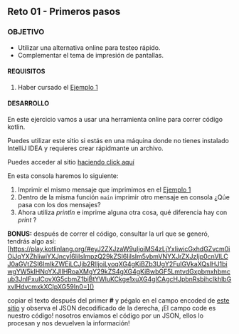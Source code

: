 ## Reto 01 - Primeros pasos

### OBJETIVO 

- Utilizar una alternativa online para testeo rápido.
- Complementar el tema de impresión de pantallas.

#### REQUISITOS 

1. Haber cursado el [Ejemplo 1](../Ejemplo-01)

#### DESARROLLO

En este ejercicio vamos a usar  una herramienta online para correr código kotlin.

Puedes utilizar este sitio si estás en una máquina
donde no tienes instalado IntelliJ IDEA y requieres crear rápidmante un archivo.

Puedes acceder al sitio [haciendo click aquí](https://play.kotlinlang.org)

En esta consola haremos lo siguiente: 

1. Imprimir el mismo mensaje que imprimimos en el [Ejemplo 1](../Ejemplo-01)
2. Dentro de la misma función `main` imprimir otro mensaje en consola ¿Qúe pasa con los dos mensajes?
3. Ahora utiliza *println* e imprime alguna otra cosa, qué diferencia hay con *print* ?


**BONUS:**
después de correr el código, consultar la url que se generó, tendrás algo así:
[https://play.kotlinlang.org/#eyJ2ZXJzaW9uIjoiMS4zLjYxIiwicGxhdGZvcm0iOiJqYXZhIiwiYXJncyI6IiIsImpzQ29kZSI6IiIsIm5vbmVNYXJrZXJzIjp0cnVlLCJ0aGVtZSI6ImlkZWEiLCJjb2RlIjoiLyoqXG4gKiBZb3UgY2FuIGVkaXQsIHJ1biwgYW5kIHNoYXJlIHRoaXMgY29kZS4gXG4gKiBwbGF5LmtvdGxpbmxhbmcub3JnIFxuICovXG5cbmZ1biBtYWluKCkge1xuXG4gICAgcHJpbnRsbihcIkhlbGxvIHdvcmxkXCIpXG59In0=]()

copiar el texto después del primer **#** y pégalo en el campo encoded de [este sitio](https://jwt.io/) y observa el JSON decodificado de la derecha, ¡El campo code es nuestro código! nosotros enviamos el código por un JSON, ellos lo procesan y nos devuelven la información!
